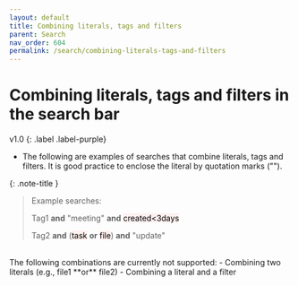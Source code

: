 ```yaml
---
layout: default
title: Combining literals, tags and filters
parent: Search
nav_order: 604
permalink: /search/combining-literals-tags-and-filters
---
```


# Combining literals, tags and filters in the search bar
v1.0
{: .label .label-purple}

- The following are examples of searches that combine literals, tags and filters. It is good practice to enclose the literal by quotation marks ("").

{: .note-title }
> Example searches:
>
> Tag1 **and** "meeting" **and** <mark style="background-color: #FFF0EE">created<3days</mark>
>
> Tag2 **and** (<mark style="background-color: #FFF0EE">task</mark> **or** <mark style="background-color: #FFF0EE">file</mark>) **and** "update"

<br/>
The following combinations are currently not supported:
- Combining two literals (e.g., file1 **or** file2)
- Combining a literal and a filter